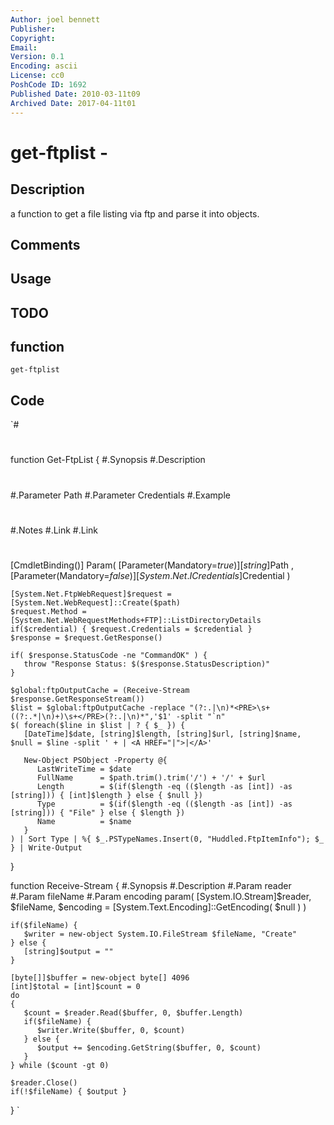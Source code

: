 ```yaml
---
Author: joel bennett
Publisher: 
Copyright: 
Email: 
Version: 0.1
Encoding: ascii
License: cc0
PoshCode ID: 1692
Published Date: 2010-03-11t09
Archived Date: 2017-04-11t01
---
```


# get-ftplist - 

## Description

a function to get a file listing via ftp and parse it into objects.

## Comments



## Usage



## TODO



## function

`get-ftplist`

## Code

`#
 #
 
 function Get-FtpList {
 #.Synopsis
 #.Description
 #
 #.Parameter Path
 #.Parameter Credentials
 #.Example
 #
 #
 #
 #.Notes
 #.Link 
 #.Link
 #
 [CmdletBinding()]
 Param(
    [Parameter(Mandatory=$true)]
    [string]$Path
 ,
    [Parameter(Mandatory=$false)]
    [System.Net.ICredentials]$Credential
 )
    
    [System.Net.FtpWebRequest]$request = [System.Net.WebRequest]::Create($path)
    $request.Method = [System.Net.WebRequestMethods+FTP]::ListDirectoryDetails
    if($credential) { $request.Credentials = $credential }
    $response = $request.GetResponse()
    
    if( $response.StatusCode -ne "CommandOK" ) {
       throw "Response Status: $($response.StatusDescription)"
    }
    
    $global:ftpOutputCache = (Receive-Stream $response.GetResponseStream())
    $list = $global:ftpOutputCache -replace "(?:.|\n)*<PRE>\s+((?:.*|\n)+)\s+</PRE>(?:.|\n)*",'$1' -split "`n"
    $( foreach($line in $list | ? { $_ }) {
       [DateTime]$date, [string]$length, [string]$url, [string]$name, $null = $line -split ' + | <A HREF="|">|</A>'
       
       New-Object PSObject -Property @{ 
          LastWriteTime = $date
          FullName      = $path.trim().trim('/') + '/' + $url
          Length        = $(if($length -eq (($length -as [int]) -as [string])) { [int]$length } else { $null })
          Type          = $(if($length -eq (($length -as [int]) -as [string])) { "File" } else { $length })
          Name          = $name
       }
    ) | Sort Type | %{ $_.PSTypeNames.Insert(0, "Huddled.FtpItemInfo"); $_ } | Write-Output  
 }
 
 
 
 function Receive-Stream {
 #.Synopsis
 #.Description
 #.Param reader
 #.Param fileName
 #.Param encoding
 param( [System.IO.Stream]$reader, $fileName, $encoding = [System.Text.Encoding]::GetEncoding( $null ) )
    
    if($fileName) {
       $writer = new-object System.IO.FileStream $fileName, "Create"
    } else {
       [string]$output = ""
    }
        
    [byte[]]$buffer = new-object byte[] 4096
    [int]$total = [int]$count = 0
    do
    {
       $count = $reader.Read($buffer, 0, $buffer.Length)
       if($fileName) {
          $writer.Write($buffer, 0, $count)
       } else {
          $output += $encoding.GetString($buffer, 0, $count)
       }
    } while ($count -gt 0)
 
    $reader.Close()
    if(!$fileName) { $output }
 }
`

